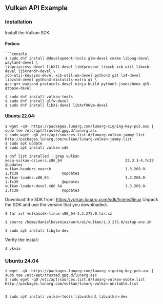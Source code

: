 ## Vulkan API Example


### Installation
Install the Vulkan SDK.

#### Fedora
```console
```console
$ sudo dnf install @development-tools glm-devel cmake libpng-devel wayland-devel \
libpciaccess-devel libX11-devel libXpresent libxcb xcb-util libxcb-devel libXrandr-devel \
xcb-util-keysyms-devel xcb-util-wm-devel python3 git lz4-devel libzstd-devel python3-distutils-extra qt \
gcc-g++ wayland-protocols-devel ninja-build python3-jsonschema qt5-qtbase-devel

$ sudo dnf install vulkan-tools
$ sudo dnf install glfw-devel
$ sudo dnf install libXi-devel libXxf86vm-devel
```

#### Ubuntu 22.04:
```console
$ wget -qO- https://packages.lunarg.com/lunarg-signing-key-pub.asc | sudo tee /etc/apt/trusted.gpg.d/lunarg.asc
$ sudo wget -qO /etc/apt/sources.list.d/lunarg-vulkan-jammy.list http://packages.lunarg.com/vulkan/lunarg-vulkan-jammy.list
$ sudo apt update
$ sudo apt install vulkan-sdk
```

```console
$ dnf list installed | grep vulkan
mesa-vulkan-drivers.x86_64                             23.3.1-4.fc39                       @updates              
vulkan-headers.noarch                                  1.3.268.0-1.fc39                    @updates              
vulkan-loader.x86_64                                   1.3.268.0-1.fc39                    @updates              
vulkan-loader-devel.x86_64                             1.3.268.0-1.fc39                    @updates
```

Download the SDK from: 
https://vulkan.lunarg.com/sdk/home#linux
Unpack the SDK and use the version that you downloaded:.
```console
$ tar xvf vulkansdk-linux-x86_64-1.3.275.0.tar.xz
```

```console
$ source /home/danielbevenius/work/ai/vulkan/1.3.275.0/setup-env.sh
```
```console
$ sudo apt install libglm-dev
```

Verify the install:
```console
$ vkvia
```

### Ubuntu 24.04
```console
$ wget -qO- https://packages.lunarg.com/lunarg-signing-key-pub.asc | sudo tee /etc/apt/trusted.gpg.d/lunarg.asc
$ sudo wget -qO /etc/apt/sources.list.d/lunarg-vulkan-noble.list http://packages.lunarg.com/vulkan/lunarg-vulkan-unstable.list


$ sudo apt install vulkan-tools libvulkan1 libvulkan-dev
